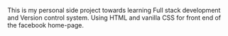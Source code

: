 This is my personal side project towards learning Full stack development and Version control system. Using HTML and vanilla CSS for front end of the facebook home-page.
